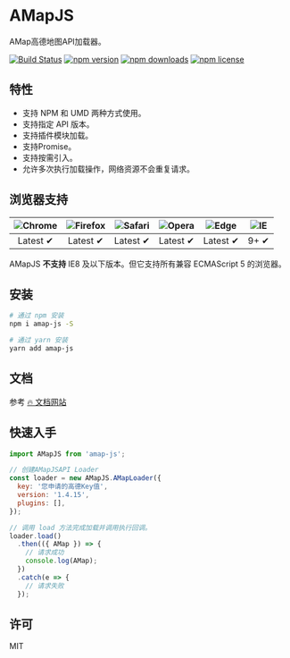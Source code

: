 # AMapJS

AMap高德地图API加载器。

[![Build Status](https://travis-ci.org/iDerekLi/amap-js.svg?branch=master)](https://travis-ci.org/iDerekLi/amap-js)
[![npm version](https://img.shields.io/npm/v/amap-js.svg?style=flat-square)](https://www.npmjs.com/package/amap-js)
[![npm downloads](https://img.shields.io/npm/dm/amap-js.svg?style=flat-square)](https://www.npmjs.com/package/amap-js)
[![npm license](https://img.shields.io/npm/l/amap-js.svg?style=flat-square)](https://github.com/iderekli/amap-js)


## 特性
- 支持 NPM 和 UMD 两种方式使用。
- 支持指定 API 版本。
- 支持插件模块加载。
- 支持Promise。
- 支持按需引入。
- 允许多次执行加载操作，网络资源不会重复请求。

## 浏览器支持

| ![Chrome](https://raw.github.com/alrra/browser-logos/master/src/chrome/chrome_48x48.png) | ![Firefox](https://raw.github.com/alrra/browser-logos/master/src/firefox/firefox_48x48.png) | ![Safari](https://raw.github.com/alrra/browser-logos/master/src/safari/safari_48x48.png) | ![Opera](https://raw.github.com/alrra/browser-logos/master/src/opera/opera_48x48.png) | ![Edge](https://raw.github.com/alrra/browser-logos/master/src/edge/edge_48x48.png) | ![IE](https://raw.github.com/alrra/browser-logos/master/src/archive/internet-explorer_9-11/internet-explorer_9-11_48x48.png) |
| :---: | :---: | :---: | :---: | :---: | :---: |
| Latest ✔ | Latest ✔ | Latest ✔ | Latest ✔ | Latest ✔ | 9+ ✔ |

AMapJS **不支持** IE8 及以下版本。但它支持所有兼容 ECMAScript 5 的浏览器。

## 安装

```bash
# 通过 npm 安装
npm i amap-js -S

# 通过 yarn 安装
yarn add amap-js
```

## 文档

参考 [🔥 文档网站](https://iderekli.github.io/amap-js)

## 快速入手

```javascript
import AMapJS from 'amap-js';

// 创建AMapJSAPI Loader
const loader = new AMapJS.AMapLoader({
  key: '您申请的高德Key值',
  version: '1.4.15',
  plugins: [],
});

// 调用 load 方法完成加载并调用执行回调。
loader.load()
  .then(({ AMap }) => {
    // 请求成功
    console.log(AMap);
  })
  .catch(e => {
    // 请求失败
  });
```

## 许可

MIT
